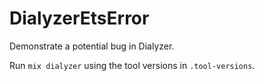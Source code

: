 # DialyzerEtsError

Demonstrate a potential bug in Dialyzer.

Run `mix dialyzer` using the tool versions in `.tool-versions`.
